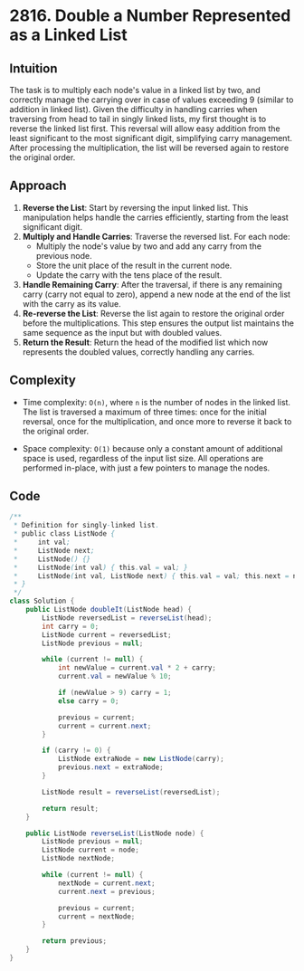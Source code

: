 # 2816. Double a Number Represented as a Linked List

## Intuition

The task is to multiply each node's value in a linked list by two, and correctly manage the carrying over in case of values exceeding 9 (similar to addition in linked list). Given the difficulty in handling carries when traversing from head to tail in singly linked lists, my first thought is to reverse the linked list first. This reversal will allow easy addition from the least significant to the most significant digit, simplifying carry management. After processing the multiplication, the list will be reversed again to restore the original order.

## Approach

1. **Reverse the List**: Start by reversing the input linked list. This manipulation helps handle the carries efficiently, starting from the least significant digit.
2. **Multiply and Handle Carries**: Traverse the reversed list. For each node:
   - Multiply the node's value by two and add any carry from the previous node.
   - Store the unit place of the result in the current node.
   - Update the carry with the tens place of the result.
3. **Handle Remaining Carry**: After the traversal, if there is any remaining carry (carry not equal to zero), append a new node at the end of the list with the carry as its value.
4. **Re-reverse the List**: Reverse the list again to restore the original order before the multiplications. This step ensures the output list maintains the same sequence as the input but with doubled values.
5. **Return the Result**: Return the head of the modified list which now represents the doubled values, correctly handling any carries.

## Complexity

- Time complexity: `O(n)`, where `n` is the number of nodes in the linked list. The list is traversed a maximum of three times: once for the initial reversal, once for the multiplication, and once more to reverse it back to the original order.

- Space complexity: `O(1)` because only a constant amount of additional space is used, regardless of the input list size. All operations are performed in-place, with just a few pointers to manage the nodes.

## Code

```java
/**
 * Definition for singly-linked list.
 * public class ListNode {
 *     int val;
 *     ListNode next;
 *     ListNode() {}
 *     ListNode(int val) { this.val = val; }
 *     ListNode(int val, ListNode next) { this.val = val; this.next = next; }
 * }
 */
class Solution {
    public ListNode doubleIt(ListNode head) {
        ListNode reversedList = reverseList(head);
        int carry = 0;
        ListNode current = reversedList;
        ListNode previous = null;

        while (current != null) {
            int newValue = current.val * 2 + carry;
            current.val = newValue % 10;

            if (newValue > 9) carry = 1;
            else carry = 0;

            previous = current;
            current = current.next;
        }

        if (carry != 0) {
            ListNode extraNode = new ListNode(carry);
            previous.next = extraNode;
        }

        ListNode result = reverseList(reversedList);

        return result;
    }

    public ListNode reverseList(ListNode node) {
        ListNode previous = null;
        ListNode current = node;
        ListNode nextNode;

        while (current != null) {
            nextNode = current.next;
            current.next = previous;

            previous = current;
            current = nextNode;
        }

        return previous;
    }
}
```
